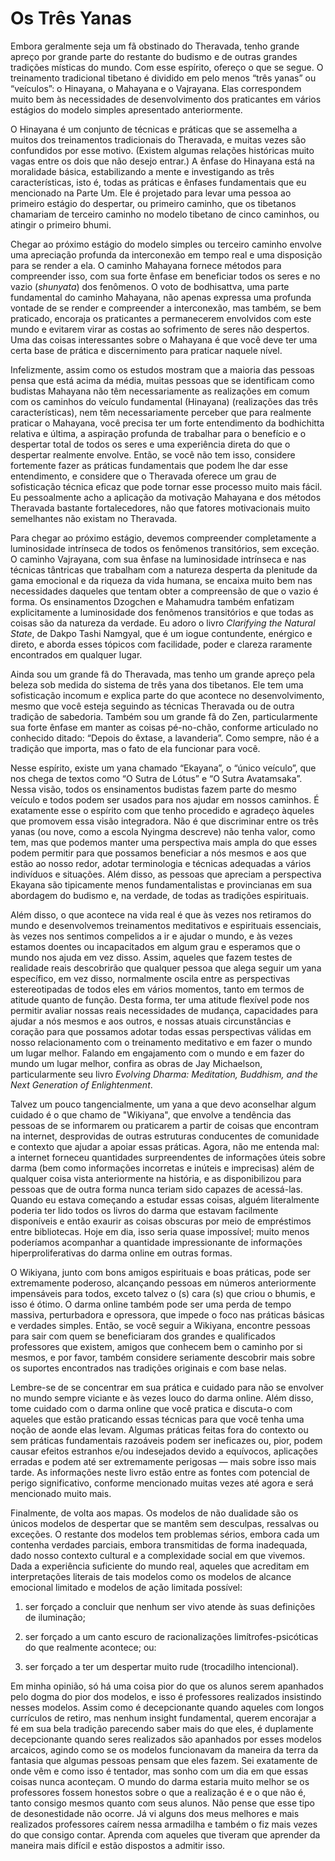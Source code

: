 # Os Três Yanas

Embora geralmente seja um fã obstinado do Theravada, tenho grande apreço por grande parte do restante do budismo e de outras grandes tradições místicas do mundo. Com esse espírito, ofereço o que se segue. O treinamento tradicional tibetano é dividido em pelo menos “três yanas” ou “veículos”: o Hinayana, o Mahayana e o Vajrayana. Elas correspondem muito bem às necessidades de desenvolvimento dos praticantes em vários estágios do modelo simples apresentado anteriormente.

O Hinayana é um conjunto de técnicas e práticas que se assemelha a muitos dos treinamentos tradicionais do Theravada, e muitas vezes são confundidos por esse motivo. (Existem algumas relações históricas muito vagas entre os dois que não desejo entrar.) A ênfase do Hinayana está na moralidade básica, estabilizando a mente e investigando as três características, isto é, todas as práticas e ênfases fundamentais que eu mencionado na Parte Um. Ele é projetado para levar uma pessoa ao primeiro estágio do despertar, ou primeiro caminho, que os tibetanos chamariam de terceiro caminho no modelo tibetano de cinco caminhos, ou atingir o primeiro bhumi.

Chegar ao próximo estágio do modelo simples ou terceiro caminho envolve uma apreciação profunda da interconexão em tempo real e uma disposição para se render a ela. O caminho Mahayana fornece métodos para compreender isso, com sua forte ênfase em beneficiar todos os seres e no vazio (_shunyata_) dos fenômenos. O voto de bodhisattva, uma parte fundamental do caminho Mahayana, não apenas expressa uma profunda vontade de se render e compreender a interconexão, mas também, se bem praticado, encoraja os praticantes a permanecerem envolvidos com este mundo e evitarem virar as costas ao sofrimento de seres não despertos. Uma das coisas interessantes sobre o Mahayana é que você deve ter uma certa base de prática e discernimento para praticar naquele nível.

Infelizmente, assim como os estudos mostram que a maioria das pessoas pensa que está acima da média, muitas pessoas que se identificam como budistas Mahayana não têm necessariamente as realizações em comum com os caminhos do veículo fundamental (Hinayana) (realizações das três características), nem têm necessariamente perceber que para realmente praticar o Mahayana, você precisa ter um forte entendimento da bodhichitta relativa e última, a aspiração profunda de trabalhar para o benefício e o despertar total de todos os seres e uma experiência direta do que o despertar realmente envolve. Então, se você não tem isso, considere fortemente fazer as práticas fundamentais que podem lhe dar esse entendimento, e considere que o Theravada oferece um grau de sofisticação técnica eficaz que pode tornar esse processo muito mais fácil. Eu pessoalmente acho a aplicação da motivação Mahayana e dos métodos Theravada bastante fortalecedores, não que fatores motivacionais muito semelhantes não existam no Theravada.

Para chegar ao próximo estágio, devemos compreender completamente a luminosidade intrínseca de todos os fenômenos transitórios, sem exceção. O caminho Vajrayana, com sua ênfase na luminosidade intrínseca e nas técnicas tântricas que trabalham com a natureza desperta da plenitude da gama emocional e da riqueza da vida humana, se encaixa muito bem nas necessidades daqueles que tentam obter a compreensão de que o vazio é forma. Os ensinamentos Dzogchen e Mahamudra também enfatizam explicitamente a luminosidade dos fenômenos transitórios e que todas as coisas são da natureza da verdade. Eu adoro o livro _Clarifying the Natural State_, de Dakpo Tashi Namgyal, que é um iogue contundente, enérgico e direto, e aborda esses tópicos com facilidade, poder e clareza raramente encontrados em qualquer lugar.

Ainda sou um grande fã do Theravada, mas tenho um grande apreço pela beleza sob medida do sistema de três yana dos tibetanos. Ele tem uma sofisticação incomum e explica parte do que acontece no desenvolvimento, mesmo que você esteja seguindo as técnicas Theravada ou de outra tradição de sabedoria. Também sou um grande fã do Zen, particularmente sua forte ênfase em manter as coisas pé-no-chão, conforme articulado no conhecido ditado: “Depois do êxtase, a lavanderia”. Como sempre, não é a tradição que importa, mas o fato de ela funcionar para você.

Nesse espírito, existe um yana chamado “Ekayana”, o “único veículo”, que nos chega de textos como “O Sutra de Lótus” e “O Sutra Avatamsaka”. Nessa visão, todos os ensinamentos budistas fazem parte do mesmo veículo e todos podem ser usados ​​para nos ajudar em nossos caminhos. É exatamente esse o espírito com que tenho procedido e agradeço àqueles que promovem essa visão integradora. Não é que discriminar entre os três yanas (ou nove, como a escola Nyingma descreve) não tenha valor, como tem, mas que podemos manter uma perspectiva mais ampla do que esses podem permitir para que possamos beneficiar a nós mesmos e aos que estão ao nosso redor, adotar terminologia e técnicas adequadas a vários indivíduos e situações. Além disso, as pessoas que apreciam a perspectiva Ekayana são tipicamente menos fundamentalistas e provincianas em sua abordagem do budismo e, na verdade, de todas as tradições espirituais.

Além disso, o que acontece na vida real é que às vezes nos retiramos do mundo e desenvolvemos treinamentos meditativos e espirituais essenciais, às vezes nos sentimos compelidos a ir e ajudar o mundo, e às vezes estamos doentes ou incapacitados em algum grau e esperamos que o mundo nos ajuda em vez disso. Assim, aqueles que fazem testes de realidade reais descobrirão que qualquer pessoa que alega seguir um yana específico, em vez disso, normalmente oscila entre as perspectivas estereotipadas de todos eles em vários momentos, tanto em termos de atitude quanto de função. Desta forma, ter uma atitude flexível pode nos permitir avaliar nossas reais necessidades de mudança, capacidades para ajudar a nós mesmos e aos outros, e nossas atuais circunstâncias e coração para que possamos adotar todas essas perspectivas válidas em nosso relacionamento com o treinamento meditativo e em fazer o mundo um lugar melhor. Falando em engajamento com o mundo e em fazer do mundo um lugar melhor, confira as obras de Jay Michaelson, particularmente seu livro _Evolving Dharma: Meditation, Buddhism, and the Next Generation of Enlightenment_.

Talvez um pouco tangencialmente, um yana a que devo aconselhar algum cuidado é o que chamo de "Wikiyana", que envolve a tendência das pessoas de se informarem ou praticarem a partir de coisas que encontram na internet, desprovidas de outras estruturas conducentes de comunidade e contexto que ajudar a apoiar essas práticas. Agora, não me entenda mal: a internet forneceu quantidades surpreendentes de informações úteis sobre darma (bem como informações incorretas e inúteis e imprecisas) além de qualquer coisa vista anteriormente na história, e as disponibilizou para pessoas que de outra forma nunca teriam sido capazes de acessá-las. Quando eu estava começando a estudar essas coisas, alguém literalmente poderia ter lido todos os livros do darma que estavam facilmente disponíveis e então exaurir as coisas obscuras por meio de empréstimos entre bibliotecas. Hoje em dia, isso seria quase impossível; muito menos poderíamos acompanhar a quantidade impressionante de informações hiperproliferativas do darma online em outras formas.

O Wikiyana, junto com bons amigos espirituais e boas práticas, pode ser extremamente poderoso, alcançando pessoas em números anteriormente impensáveis ​​para todos, exceto talvez o (s) cara (s) que criou o bhumis, e isso é ótimo. O darma online também pode ser uma perda de tempo massiva, perturbadora e opressora, que impede o foco nas práticas básicas e verdades simples. Então, se você seguir a Wikiyana, encontre pessoas para sair com quem se beneficiaram dos grandes e qualificados professores que existem, amigos que conhecem bem o caminho por si mesmos, e por favor, também considere seriamente descobrir mais sobre os suportes encontrados nas tradições originais e com base nelas.

Lembre-se de se concentrar em sua prática e cuidado para não se envolver no mundo sempre viciante e às vezes louco do darma online. Além disso, tome cuidado com o darma online que você pratica e discuta-o com aqueles que estão praticando essas técnicas para que você tenha uma noção de aonde elas levam. Algumas práticas feitas fora do contexto ou sem práticas fundamentais razoáveis ​​podem ser ineficazes ou, pior, podem causar efeitos estranhos e/ou indesejados devido a equívocos, aplicações erradas e podem até ser extremamente perigosas — mais sobre isso mais tarde. As informações neste livro estão entre as fontes com potencial de perigo significativo, conforme mencionado muitas vezes até agora e será mencionado muito mais.

Finalmente, de volta aos mapas. Os modelos de não dualidade são os únicos modelos de despertar que se mantêm sem desculpas, ressalvas ou exceções. O restante dos modelos tem problemas sérios, embora cada um contenha verdades parciais, embora transmitidas de forma inadequada, dado nosso contexto cultural e a complexidade social em que vivemos. Dada a experiência suficiente do mundo real, aqueles que acreditam em interpretações literais de tais modelos como os modelos de alcance emocional limitado e modelos de ação limitada possível:

1. ser forçado a concluir que nenhum ser vivo atende às suas definições de iluminação; 

2. ser forçado a um canto escuro de racionalizações limítrofes-psicóticas do que realmente acontece; ou:

3. ser forçado a ter um despertar muito rude (trocadilho intencional).

Em minha opinião, só há uma coisa pior do que os alunos serem apanhados pelo dogma do pior dos modelos, e isso é professores realizados insistindo nesses modelos. Assim como é decepcionante quando aqueles com longos currículos de retiro, mas nenhum insight fundamental, querem encorajar a fé em sua bela tradição parecendo saber mais do que eles, é duplamente decepcionante quando seres realizados são apanhados por esses modelos arcaicos, agindo como se os modelos funcionavam da maneira da terra da fantasia que algumas pessoas pensam que eles fazem. Sei exatamente de onde vêm e como isso é tentador, mas sonho com um dia em que essas coisas nunca aconteçam. O mundo do darma estaria muito melhor se os professores fossem honestos sobre o que a realização é e o que não é, tanto consigo mesmos quanto com seus alunos. Não pense que esse tipo de desonestidade não ocorre. Já vi alguns dos meus melhores e mais realizados professores caírem nessa armadilha e também o fiz mais vezes do que consigo contar. Aprenda com aqueles que tiveram que aprender da maneira mais difícil e estão dispostos a admitir isso.
